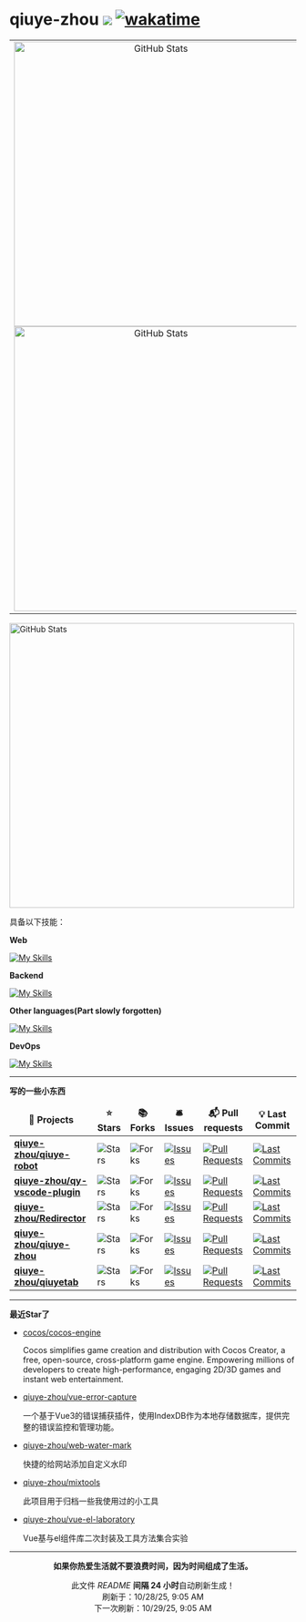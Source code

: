 # qiuye-zhou ![](https://visitor-badge.laobi.icu/badge?page_id=qiuye-zhou.readme) [![wakatime](https://wakatime.com/badge/user/9213dc96-df0d-4e66-b0bb-50f9e04e988c.svg)](https://wakatime.com/@9213dc96-df0d-4e66-b0bb-50f9e04e988c)

<table>
  <tr>
    <td align="center">
      <img width="500px" alt="GitHub Stats" src="https://github-readme-stats.vercel.app/api?username=qiuye-zhou&show_icons=true"/>
      <img width="500px" alt="GitHub Stats" src="https://github-readme-stats.vercel.app/api/top-langs/?username=qiuye-zhou&count_private=true&show_icons=true&layout=compact"/>
    </td>
    <td align="center">
      <img width="700px" alt="GitHub Stats" src="https://s21.ax1x.com/2025/08/30/pVcVrQO.png"/>
    </td>
  </tr>
</table>

<img width="500px" alt="GitHub Stats" src="https://leetcard.jacoblin.cool/qiuye-zh?theme=light&font=Rasa&site=cn"/>

具备以下技能：

**Web**

[![My Skills](https://skillicons.dev/icons?i=html,css,js,ts,vue,react,tailwind,windicss,sass,pinia,vite,rollupjs,nextjs,nuxtjs,electron,jquery,jest&perline=10)](https://skillicons.dev)

**Backend**

[![My Skills](https://skillicons.dev/icons?i=nestjs,express,nodejs,mysql,mongodb,redis&perline=10)](https://skillicons.dev)

**Other languages(Part slowly forgotten)**

[![My Skills](https://skillicons.dev/icons?i=cpp,c,python,java&perline=10)](https://skillicons.dev)

**DevOps**

[![My Skills](https://skillicons.dev/icons?i=github,vscode,visualstudio,git,gitlab,stackoverflow,pnpm,githubactions&perline=10)](https://skillicons.dev)

------------

**写的一些小东西**

<table><thead align=center><tr border: none;><td><b>🎁 Projects</b></td><td><b>⭐ Stars</b></td><td><b>📚 Forks</b></td><td><b>🛎 Issues</b></td><td><b>📬 Pull requests</b></td><td><b>💡 Last Commit</b></td></tr></thead><tbody><tr><td><a href=https://github.com/qiuye-zhou/qiuye-robot><b>qiuye-zhou/qiuye-robot</b></a></td><td><img alt=Stars src="https://img.shields.io/github/stars/qiuye-zhou/qiuye-robot?style=flat-square&labelColor=343b41"></td><td><img alt=Forks src="https://img.shields.io/github/forks/qiuye-zhou/qiuye-robot?style=flat-square&labelColor=343b41"></td><td><a href=https://github.com/qiuye-zhou/qiuye-robot/issues target=_blank><img alt=Issues src="https://img.shields.io/github/issues/qiuye-zhou/qiuye-robot?style=flat-square&labelColor=343b41"></a></td><td><a href=https://github.com/qiuye-zhou/qiuye-robot/pulls target=_blank><img alt="Pull Requests"src="https://img.shields.io/github/issues-pr/qiuye-zhou/qiuye-robot?style=flat-square&labelColor=343b41"></a></td><td><a href=https://github.com/qiuye-zhou/qiuye-robot/commits target=_blank><img alt="Last Commits"src="https://img.shields.io/github/last-commit/qiuye-zhou/qiuye-robot?style=flat-square&labelColor=343b41"></a></td></tr><tr><td><a href=https://github.com/qiuye-zhou/qy-vscode-plugin><b>qiuye-zhou/qy-vscode-plugin</b></a></td><td><img alt=Stars src="https://img.shields.io/github/stars/qiuye-zhou/qy-vscode-plugin?style=flat-square&labelColor=343b41"></td><td><img alt=Forks src="https://img.shields.io/github/forks/qiuye-zhou/qy-vscode-plugin?style=flat-square&labelColor=343b41"></td><td><a href=https://github.com/qiuye-zhou/qy-vscode-plugin/issues target=_blank><img alt=Issues src="https://img.shields.io/github/issues/qiuye-zhou/qy-vscode-plugin?style=flat-square&labelColor=343b41"></a></td><td><a href=https://github.com/qiuye-zhou/qy-vscode-plugin/pulls target=_blank><img alt="Pull Requests"src="https://img.shields.io/github/issues-pr/qiuye-zhou/qy-vscode-plugin?style=flat-square&labelColor=343b41"></a></td><td><a href=https://github.com/qiuye-zhou/qy-vscode-plugin/commits target=_blank><img alt="Last Commits"src="https://img.shields.io/github/last-commit/qiuye-zhou/qy-vscode-plugin?style=flat-square&labelColor=343b41"></a></td></tr><tr><td><a href=https://github.com/qiuye-zhou/Redirector><b>qiuye-zhou/Redirector</b></a></td><td><img alt=Stars src="https://img.shields.io/github/stars/qiuye-zhou/Redirector?style=flat-square&labelColor=343b41"></td><td><img alt=Forks src="https://img.shields.io/github/forks/qiuye-zhou/Redirector?style=flat-square&labelColor=343b41"></td><td><a href=https://github.com/qiuye-zhou/Redirector/issues target=_blank><img alt=Issues src="https://img.shields.io/github/issues/qiuye-zhou/Redirector?style=flat-square&labelColor=343b41"></a></td><td><a href=https://github.com/qiuye-zhou/Redirector/pulls target=_blank><img alt="Pull Requests"src="https://img.shields.io/github/issues-pr/qiuye-zhou/Redirector?style=flat-square&labelColor=343b41"></a></td><td><a href=https://github.com/qiuye-zhou/Redirector/commits target=_blank><img alt="Last Commits"src="https://img.shields.io/github/last-commit/qiuye-zhou/Redirector?style=flat-square&labelColor=343b41"></a></td></tr><tr><td><a href=https://github.com/qiuye-zhou/qiuye-zhou><b>qiuye-zhou/qiuye-zhou</b></a></td><td><img alt=Stars src="https://img.shields.io/github/stars/qiuye-zhou/qiuye-zhou?style=flat-square&labelColor=343b41"></td><td><img alt=Forks src="https://img.shields.io/github/forks/qiuye-zhou/qiuye-zhou?style=flat-square&labelColor=343b41"></td><td><a href=https://github.com/qiuye-zhou/qiuye-zhou/issues target=_blank><img alt=Issues src="https://img.shields.io/github/issues/qiuye-zhou/qiuye-zhou?style=flat-square&labelColor=343b41"></a></td><td><a href=https://github.com/qiuye-zhou/qiuye-zhou/pulls target=_blank><img alt="Pull Requests"src="https://img.shields.io/github/issues-pr/qiuye-zhou/qiuye-zhou?style=flat-square&labelColor=343b41"></a></td><td><a href=https://github.com/qiuye-zhou/qiuye-zhou/commits target=_blank><img alt="Last Commits"src="https://img.shields.io/github/last-commit/qiuye-zhou/qiuye-zhou?style=flat-square&labelColor=343b41"></a></td></tr><tr><td><a href=https://github.com/qiuye-zhou/qiuyetab><b>qiuye-zhou/qiuyetab</b></a></td><td><img alt=Stars src="https://img.shields.io/github/stars/qiuye-zhou/qiuyetab?style=flat-square&labelColor=343b41"></td><td><img alt=Forks src="https://img.shields.io/github/forks/qiuye-zhou/qiuyetab?style=flat-square&labelColor=343b41"></td><td><a href=https://github.com/qiuye-zhou/qiuyetab/issues target=_blank><img alt=Issues src="https://img.shields.io/github/issues/qiuye-zhou/qiuyetab?style=flat-square&labelColor=343b41"></a></td><td><a href=https://github.com/qiuye-zhou/qiuyetab/pulls target=_blank><img alt="Pull Requests"src="https://img.shields.io/github/issues-pr/qiuye-zhou/qiuyetab?style=flat-square&labelColor=343b41"></a></td><td><a href=https://github.com/qiuye-zhou/qiuyetab/commits target=_blank><img alt="Last Commits"src="https://img.shields.io/github/last-commit/qiuye-zhou/qiuyetab?style=flat-square&labelColor=343b41"></a></td></tr></tbody></table>

------------

**最近Star了**

<ul><li><a href=https://github.com/cocos/cocos-engine>cocos/cocos-engine</a><p>Cocos simplifies game creation and distribution with Cocos Creator, a free, open-source, cross-platform game engine. Empowering millions of developers to create high-performance, engaging 2D/3D games and instant web entertainment.</p></li><li><a href=https://github.com/qiuye-zhou/vue-error-capture>qiuye-zhou/vue-error-capture</a><p>一个基于Vue3的错误捕获插件，使用IndexDB作为本地存储数据库，提供完整的错误监控和管理功能。</p></li><li><a href=https://github.com/qiuye-zhou/web-water-mark>qiuye-zhou/web-water-mark</a><p>快捷的给网站添加自定义水印</p></li><li><a href=https://github.com/qiuye-zhou/mixtools>qiuye-zhou/mixtools</a><p>此项目用于归档一些我使用过的小工具</p></li><li><a href=https://github.com/qiuye-zhou/vue-el-laboratory>qiuye-zhou/vue-el-laboratory</a><p>Vue基与el组件库二次封装及工具方法集合实验</p></li></ul>

------------

<p align=center><strong>如果你热爱生活就不要浪费时间，因为时间组成了生活。</strong></p>
<p align=center>此文件 <i>README</i> <b>间隔 24 小时</b>自动刷新生成！<br>刷新于：10/28/25, 9:05 AM<br>下一次刷新：10/29/25, 9:05 AM</p>
